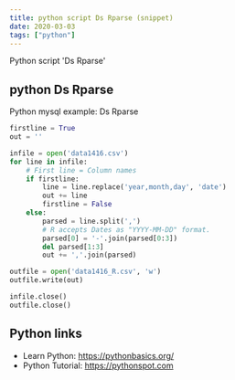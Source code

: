 ```yaml
---
title: python script Ds Rparse (snippet)
date: 2020-03-03
tags: ["python"]
---
```

Python script 'Ds Rparse'


## python Ds Rparse

Python mysql example: Ds Rparse

```python
firstline = True
out = ''

infile = open('data1416.csv')
for line in infile:
    # First line = Column names
    if firstline:
        line = line.replace('year,month,day', 'date')
        out += line
        firstline = False
    else:
        parsed = line.split(',')
        # R accepts Dates as "YYYY-MM-DD" format.
        parsed[0] = '-'.join(parsed[0:3])
        del parsed[1:3]
        out += ','.join(parsed)

outfile = open('data1416_R.csv', 'w')
outfile.write(out)

infile.close()
outfile.close()


```

## Python links

- Learn Python: https://pythonbasics.org/
- Python Tutorial: https://pythonspot.com
